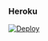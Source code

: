 ### Heroku
[![Deploy](https://www.herokucdn.com/deploy/button.svg)](https://heroku.com/deploy?template=https://github.com/luistorres0309/TG-Upload7.0) 
